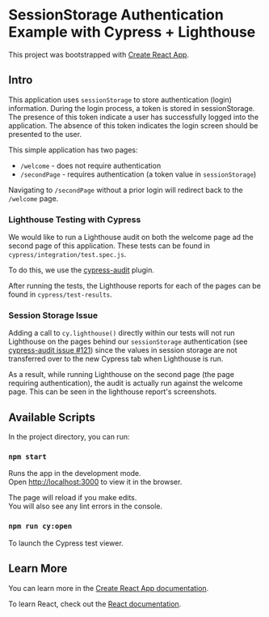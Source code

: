 # SessionStorage Authentication Example with Cypress + Lighthouse

This project was bootstrapped with [Create React App](https://github.com/facebook/create-react-app).

## Intro

This application uses `sessionStorage` to store authentication (login) information. During the
login process, a token is stored in sessionStorage. The presence of this token indicate a user
has successfully logged into the application. The absence of this token indicates the login
screen should be presented to the user.

This simple application has two pages:

- `/welcome` - does not require authentication
- `/secondPage` - requires authentication (a token value in `sessionStorage`)

Navigating to `/secondPage` without a prior login will redirect back to the `/welcome` page.

### Lighthouse Testing with Cypress

We would like to run a Lighthouse audit on both the welcome page ad the second page of this
application. These tests can be found in `cypress/integration/test.spec.js`.

To do this, we use the [cypress-audit](https://github.com/mfrachet/cypress-audit) plugin.

After running the tests, the Lighthouse reports for each of the pages can be found in
`cypress/test-results`.

### Session Storage Issue

Adding a call to `cy.lighthouse()` directly within our tests will not run Lighthouse on the
pages behind our `sessionStorage` authentication (see [cypress-audit issue #121](https://github.com/mfrachet/cypress-audit/issues/121))
since the values in session storage are not transferred over to the new Cypress tab when
Lighthouse is run.

As a result, while running Lighthouse on the second page (the page requiring authentication),
the audit is actually run against the welcome page. This can be seen in the lighthouse report's
screenshots.

## Available Scripts

In the project directory, you can run:

### `npm start`

Runs the app in the development mode.\
Open [http://localhost:3000](http://localhost:3000) to view it in the browser.

The page will reload if you make edits.\
You will also see any lint errors in the console.

### `npm run cy:open`

To launch the Cypress test viewer.

## Learn More

You can learn more in the [Create React App documentation](https://facebook.github.io/create-react-app/docs/getting-started).

To learn React, check out the [React documentation](https://reactjs.org/).
